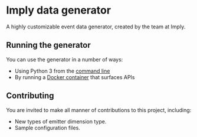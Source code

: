 # Imply data generator

A highly customizable event data generator, created by the team at Imply.

## Running the generator

You can use the generator in a number of ways:

* Using Python 3 from the [command line](docs/command-line.md)
* By running a [Docker container](docs/server.md) that surfaces APIs

## Contributing

You are invited to make all manner of contributions to this project, including:

* New types of emitter dimension type.
* Sample configuration files.


